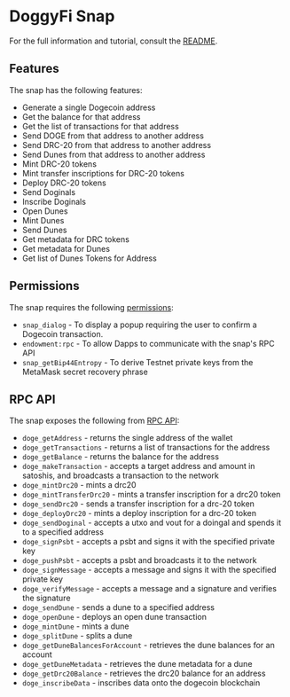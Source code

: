 # DoggyFi Snap

For the full information and tutorial, consult the [README](https://sayfer.io/audits/metamask-snap-audit-report-for-doggyfi/).

## Features

The snap has the following features:

- Generate a single Dogecoin address
- Get the balance for that address
- Get the list of transactions for that address
- Send DOGE from that address to another address
- Send DRC-20 from that address to another address
- Send Dunes from that address to another address
- Mint DRC-20 tokens
- Mint transfer inscriptions for DRC-20 tokens
- Deploy DRC-20 tokens
- Send Doginals
- Inscribe Doginals
- Open Dunes
- Mint Dunes
- Send Dunes
- Get metadata for DRC tokens
- Get metadata for Dunes
- Get list of Dunes Tokens for Address


## Permissions

The snap requires the following [permissions](https://docs.metamask.io/snaps/reference/permissions/):

- `snap_dialog` - To display a popup requiring the user to confirm a Dogecoin transaction.
- `endowment:rpc` - To allow Dapps to communicate with the snap's RPC API
- `snap_getBip44Entropy` - To derive Testnet private keys from the MetaMask secret recovery phrase

## RPC API

The snap exposes the following from [RPC API](./src/rpc.ts):

- `doge_getAddress` - returns the single address of the wallet
- `doge_getTransactions` - returns a list of transactions for the address
- `doge_getBalance` - returns the balance for the address
- `doge_makeTransaction` - accepts a target address and amount in satoshis, and broadcasts a transaction to the network
- `doge_mintDrc20` - mints a drc20
- `doge_mintTransferDrc20` - mints a transfer inscription for a drc20 token
- `doge_sendDrc20` - sends a transfer inscription for a drc-20 token
- `doge_deployDrc20` - mints a deploy inscription for a drc-20 token
- `doge_sendDoginal` - accepts a utxo and vout for a doingal and spends it to a specified address
- `doge_signPsbt` - accepts a psbt and signs it with the specified private key
- `doge_pushPsbt` - accepts a psbt and broadcasts it to the network
- `doge_signMessage` - accepts a message and signs it with the specified private key
- `doge_verifyMessage` - accepts a message and a signature and verifies the signature
- `doge_sendDune` - sends a dune to a specified address
- `doge_openDune` - deploys an open dune transaction
- `doge_mintDune` - mints a dune
- `doge_splitDune` - splits a dune
- `doge_getDuneBalancesForAccount` - retrieves the dune balances for an account
- `doge_getDuneMetadata` - retrieves the dune metadata for a dune
- `doge_getDrc20Balance` - retrieves the drc20 balance for an address
- `doge_inscribeData` - inscribes data onto the dogecoin blockchain
